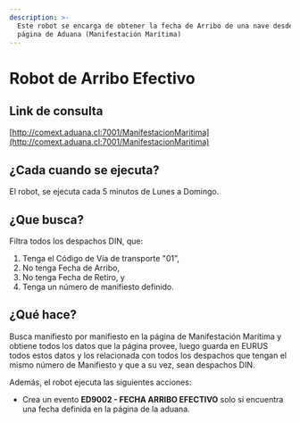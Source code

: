 ```yaml
---
description: >-
  Este robot se encarga de obtener la fecha de Arribo de una nave desde la
  página de Aduana (Manifestación Marítima)
---
```


# Robot de Arribo Efectivo

## Link de consulta

[http://comext.aduana.cl:7001/ManifestacionMaritima](http://comext.aduana.cl:7001/ManifestacionMaritima)

## ¿Cada cuando se ejecuta?

El robot, se ejecuta cada 5 minutos de Lunes a Domingo.

## ¿Que busca?

Filtra todos los despachos DIN, que:

1. Tenga el Código de Vía de transporte  "01",&#x20;
2. No tenga Fecha de Arribo,
3. No  tenga Fecha de Retiro, y
4. Tenga un número de manifiesto definido.

## ¿Qué hace?

Busca manifiesto por manifiesto en la página de Manifestación Marítima y obtiene todos los datos que la página provee, luego guarda en EURUS todos estos datos y los relacionada con todos los despachos que tengan el mismo número de Manifiesto y que a su vez, sean despachos DIN.

Además, el robot ejecuta las siguientes acciones:

* Crea un evento **ED9002 - FECHA ARRIBO EFECTIVO** solo si encuentra una fecha definida en la página de la aduana.

